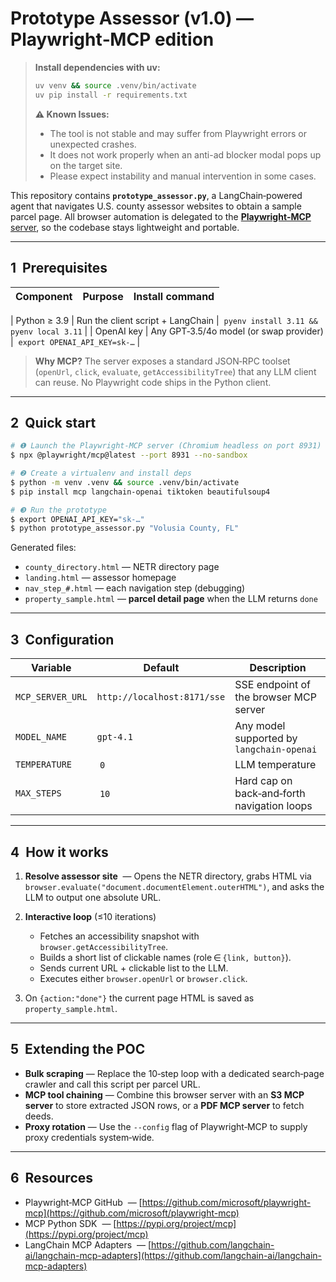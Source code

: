 # Prototype Assessor (v1.0) — Playwright‑MCP edition

> **Install dependencies with uv:**
> ```bash
> uv venv && source .venv/bin/activate
> uv pip install -r requirements.txt
> ```
>
> **⚠️ Known Issues:**
> - The tool is not stable and may suffer from Playwright errors or unexpected crashes.
> - It does not work properly when an anti-ad blocker modal pops up on the target site.
> - Please expect instability and manual intervention in some cases.

This repository contains **`prototype_assessor.py`**, a LangChain‑powered agent that
navigates U.S. county assessor websites to obtain a sample parcel page. All
browser automation is delegated to the [**Playwright‑MCP** server](https://github.com/microsoft/playwright-mcp), so the codebase stays lightweight and portable.

---

## 1  Prerequisites

| Component    | Purpose                                      | Install command                           |
| ------------ | -------------------------------------------- | ----------------------------------------- |

| Python ≥ 3.9 | Run the client script + LangChain            |  `pyenv install 3.11 && pyenv local 3.11` |
| OpenAI key   | Any GPT‑3.5/4o model (or swap provider)      |  `export OPENAI_API_KEY=sk‑…`             |

> **Why MCP?** The server exposes a standard JSON‑RPC toolset (`openUrl`,
> `click`, `evaluate`, `getAccessibilityTree`) that any LLM client can reuse. No
> Playwright code ships in the Python client.

---

## 2  Quick start

```bash
# ❶ Launch the Playwright‑MCP server (Chromium headless on port 8931)
$ npx @playwright/mcp@latest --port 8931 --no-sandbox

# ❷ Create a virtualenv and install deps
$ python -m venv .venv && source .venv/bin/activate
$ pip install mcp langchain-openai tiktoken beautifulsoup4

# ❸ Run the prototype
$ export OPENAI_API_KEY="sk‑…"
$ python prototype_assessor.py "Volusia County, FL"
```

Generated files:

- `county_directory.html` — NETR directory page
- `landing.html` — assessor homepage
- `nav_step_#.html` — each navigation step (debugging)
- `property_sample.html` — **parcel detail page** when the LLM returns `done`

---

## 3  Configuration

| Variable         | Default                     | Description                                 |
| ---------------- | --------------------------- | ------------------------------------------- |
| `MCP_SERVER_URL` | `http://localhost:8171/sse` | SSE endpoint of the browser MCP server      |
| `MODEL_NAME`     | `gpt-4.1`               | Any model supported by `langchain-openai`   |
| `TEMPERATURE`    |  `0`                        | LLM temperature                             |
| `MAX_STEPS`      |  `10`                       | Hard cap on back‑and‑forth navigation loops |

---

## 4  How it works

1. **Resolve assessor site**  — Opens the NETR directory, grabs HTML via
   `browser.evaluate("document.documentElement.outerHTML")`, and asks the LLM to
   output one absolute URL.
2. **Interactive loop** (≤10 iterations)

   - Fetches an accessibility snapshot with `browser.getAccessibilityTree`.
   - Builds a short list of clickable names (role ∈ `{link, button}`).
   - Sends current URL + clickable list to the LLM.
   - Executes either `browser.openUrl` or `browser.click`.

3. On `{action:"done"}` the current page HTML is saved as
   `property_sample.html`.

---

## 5  Extending the POC

- **Bulk scraping** — Replace the 10‑step loop with a dedicated search‑page
  crawler and call this script per parcel URL.
- **MCP tool chaining** — Combine this browser server with an **S3 MCP server**
  to store extracted JSON rows, or a **PDF MCP server** to fetch deeds.
- **Proxy rotation** — Use the `--config` flag of Playwright‑MCP to supply
  proxy credentials system‑wide.

---

## 6  Resources

- Playwright‑MCP GitHub  — [https://github.com/microsoft/playwright-mcp](https://github.com/microsoft/playwright-mcp)
- MCP Python SDK  — [https://pypi.org/project/mcp](https://pypi.org/project/mcp)
- LangChain MCP Adapters  — [https://github.com/langchain-ai/langchain-mcp-adapters](https://github.com/langchain-ai/langchain-mcp-adapters)

